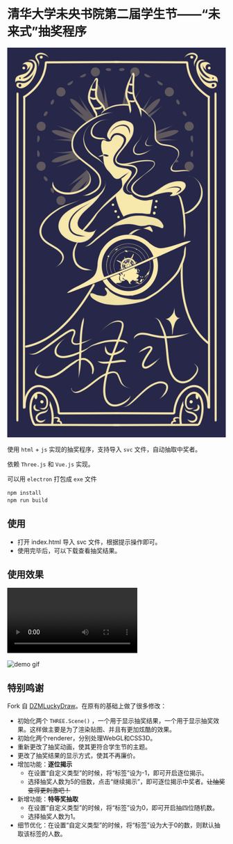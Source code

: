 # 清华大学未央书院第二届学生节——“未来式”抽奖程序

![未来式](fig/back.png)

使用 `html` + `js` 实现的抽奖程序，支持导入 `svc` 文件，自动抽取中奖者。

依赖 `Three.js` 和 `Vue.js` 实现。

可以用 `electron` 打包成 `exe` 文件
```bash
npm install
npm run build
```

## 使用

- 打开 index.html 导入 svc 文件，根据提示操作即可。
- 使用完毕后，可以下载查看抽奖结果。


## 使用效果

<video controls>
  <source src="demo.mp4" type="video/mp4">
  Your browser does not support the video tag.
</video>

![demo gif](demo.gif)

## 特别鸣谢

Fork 自 [DZMLuckyDraw](https://github.com/dengzemiao/DZMLuckyDraw)。在原有的基础上做了很多修改：
- 初始化两个 `THREE.Scene()` ，一个用于显示抽奖结果，一个用于显示抽奖效果。这样做主要是为了渲染贴图、并且有更加炫酷的效果。
- 初始化两个renderer，分别处理WebGL和CSS3D。
- 重新更改了抽奖动画，使其更符合学生节的主题。
- 更改了抽奖结果的显示方式，使其不再廉价。
- 增加功能：**逐位揭示**
  - 在设置“自定义类型”的时候，将“标签”设为-1，即可开启逐位揭示。
  - 选择抽奖人数为5的倍数，点击“继续揭示”，即可逐位揭示中奖者。~~让抽奖变得更刺激吧！~~
- 新增功能：**特等奖抽取**
  - 在设置“自定义类型”的时候，将“标签”设为0，即可开启抽四位随机数。
  - 选择抽奖人数为1。
- 细节优化：在设置“自定义类型”的时候，将“标签”设为大于0的数，则默认抽取该标签的人数。